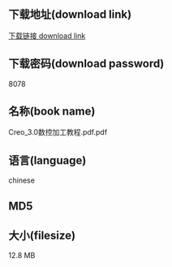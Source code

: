 ## 下载地址(download link)
[下载链接 download link](https://voluble-croquembouche-d321dc.netlify.app/?s=Creo_3.0%E6%95%B0%E6%8E%A7%E5%8A%A0%E5%B7%A5%E6%95%99%E7%A8%8B.pdf)

## 下载密码(download password)
8078

## 名称(book name)
Creo_3.0数控加工教程.pdf.pdf

## 语言(language)
chinese

## MD5


## 大小(filesize)
12.8 MB
